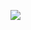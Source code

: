 [![](https://visitcount.itsvg.in/api?id=Jacob&label=Profile%20Views&color=12&pretty=true)](https://visitcount.itsvg.in)